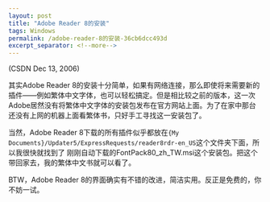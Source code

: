 ```yaml
---
layout: post
title: "Adobe Reader 8的安装"
tags: Windows
permalink: /adobe-reader-8的安装-36cb6dcc493d
excerpt_separator: <!--more-->
---
```

(CSDN Dec 13, 2006)

其实Adobe Reader 8的安装十分简单，如果有网络连接，那么即使将来需要新的插件――例如繁体中文字体，也可以轻松搞定。但是相比较之前的版本，这一次Adobe居然没有将繁体中文字体的安装包发布在官方网站上面。为了在家中那台还没有上网的机器上面看繁体书，只好手工寻找这一安装包了。

当然，Adobe Reader 8下载的所有插件似乎都放在`{My Documents}/Updater5/ExpressRequests/reader8rdr-en_US`这个文件夹下面，所以我很快就找到了 刚刚自动下载的FontPack80_zh_TW.msi这个安装包。把这个带回家去，我的繁体中文书就可以看了。

BTW，Adobe Reader 8的界面确实有不错的改进，简洁实用。反正是免费的，你不妨一试。
<!--more-->